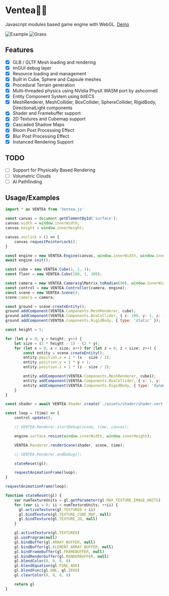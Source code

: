# Ventea🍃🍵
Javascript modules based game engine with WebGL. [Demo](https://xirei.moe/mc/)

![Example](https://xirei.moe/uploader/?f=s0jauiww.jpg)
![Grass](https://xirei.moe/uploader/?f=4g6nooea.jpg)

## Features
- [x] GLB / GLTF Mesh loading and rendering
- [x] ImGUI debug layer
- [x] Resource loading and management
- [x] Built in Cube, Sphere and Capsule meshes
- [x] Procedural Terrain generation
- [x] Multi-threaded physics using NVidia PhysX WASM port by ashconnell
- [x] Entity Component System using bitECS
- [x] MeshRenderer, MeshCollider, BoxCollider, SphereCollider, RigidBody, DirectionalLight components
- [x] Shader and Framebuffer support
- [x] 2D Textures and Cubemap support 
- [x] Cascaded Shadow Maps
- [x] Bloom Post Processing Effect
- [x] Blur Post Processing Effect 
- [x] Instanced Rendering Support

## TODO
- [ ] Support for Physically Based Rendering
- [ ] Volumetric Clouds
- [ ] AI Pathfinding

## Usage/Examples

```javascript
import * as VENTEA from 'Ventea.js'

const canvas = document.getElementById('surface');
canvas.width = window.innerWidth;
canvas.height = window.innerHeight;

canvas.onclick = () => {
    canvas.requestPointerLock();
}

const engine = new VENTEA.Engine(canvas, window.innerWidth, window.innerHeight);
await engine.init();

const cube = new VENTEA.Cube(1, 1, 1);
const floor = new VENTEA.Cube(100, 1, 100);

const camera = new VENTEA.Camera(glMatrix.toRadian(90), window.innerWidth / window.innerHeight, 0.1, 500);
const control = new VENTEA.Controller(camera, engine);
const scene = new VENTEA.Scene();
scene.camera = camera;

const ground = scene.createEntity();
ground.addComponent(VENTEA.Components.MeshRenderer, cube);
ground.addComponent(VENTEA.Components.BoxCollider, { x: 100, y: 1, z: 100 });
ground.addComponent(VENTEA.Components.RigidBody, { type: 'static' });

const height = 5;

for (let y = 0; y < height; y++) {
    let size = (2 * height - 1) - (2 * y);
    for (let x = 0; x < size; x++) for (let z = 0; z < size; z++) {
        const entity = scene.createEntity();
        entity.position.x = 1 * (x - size / 2);
        entity.position.y = 1 * y + 1;
        entity.position.z = 1 * (z - size / 2);

        entity.addComponent(VENTEA.Components.MeshRenderer, cube1);
        entity.addComponent(VENTEA.Components.BoxCollider, { x: 1, y: 1, z: 1 });
        entity.addComponent(VENTEA.Components.RigidBody, { type: 'dynamic' });
    }
}

const shader = await VENTEA.Shader.create('./assets/shader/shader.vert', './assets/shader/shader.frag');

const loop = (time) => {
    control.update();

    // VENTEA.Renderer.startDebug(scene, time, canvas);

    engine.surface.resize(window.innerWidth, window.innerHeight);

    VENTEA.Renderer.renderScene(shader, scene, time);

    // VENTEA.Renderer.endDebug();

    stateReset(gl);

    requestAnimationFrame(loop);
}

requestAnimationFrame(loop);

function stateReset(gl) {
    var numTextureUnits = gl.getParameter(gl.MAX_TEXTURE_IMAGE_UNITS)
    for (var ii = 0; ii < numTextureUnits; ++ii) {
      gl.activeTexture(gl.TEXTURE0 + ii)
      gl.bindTexture(gl.TEXTURE_CUBE_MAP, null)
      gl.bindTexture(gl.TEXTURE_2D, null)
    }

    gl.activeTexture(gl.TEXTURE0)
    gl.useProgram(null)
    gl.bindBuffer(gl.ARRAY_BUFFER, null)
    gl.bindBuffer(gl.ELEMENT_ARRAY_BUFFER, null)
    gl.bindFramebuffer(gl.FRAMEBUFFER, null)
    gl.bindRenderbuffer(gl.RENDERBUFFER, null)
    gl.blendColor(0, 0, 0, 0)
    gl.blendEquation(gl.FUNC_ADD)
    gl.blendFunc(gl.ONE, gl.ZERO)
    gl.clearColor(0, 0, 0, 0)

    return gl
}
```

